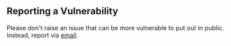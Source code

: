 ## Reporting a Vulnerability

Please don't raise an issue that can be more vulnerable to put out in public.
Instead, report via [email](mailto:sachinchaurasiya.dev@gmail.com).
